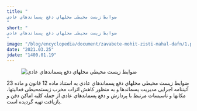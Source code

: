 ```yaml
---
title: "
ضوابط زیست محیطی محلهاي دفع پسماندهاي عادي
"
short: "
ضوابط زیست محیطی محلهاي دفع پسماندهاي عادي
"
image: "/blog/encyclopedia/document/zavabete-mohit-zisti-mahal-dafn/1.png"
date: "2021.03.25"
jdate: "1400.01.19"
---
```


<figure>
  <img src="/blog/encyclopedia/document/zavabete-mohit-zisti-mahal-dafn/1.png" alt="ضوابط زیست محیطی محلهاي دفع پسماندهاي عادي">
</figure>

<p>
ضوابط زیست محیطی محلهاي دفع پسماندهاي عادي به استناد ماده 12 قانون و ماده 23 آئیننامه اجرایی مدیریت پسماندها و به منظور کاهش اثرات مخرب زیستمحیطی فعالیتها، مکانها و تأسیسات مرتبط با پردازش و دفع پسماندهاي عادي از جمله کلیه اماکن دفن و بازیافت تهیه گردیده است.
</p>

<br />
